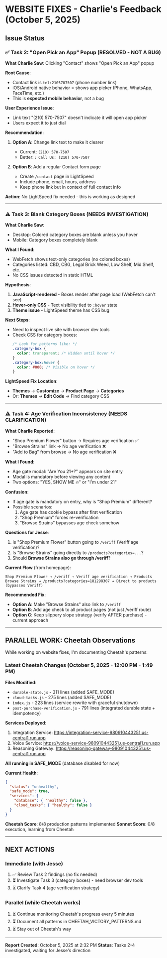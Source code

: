 # WEBSITE FIXES - Charlie's Feedback (October 5, 2025)

## Issue Status

### ✅ Task 2: "Open Pick an App" Popup (RESOLVED - NOT A BUG)

**What Charlie Saw**: Clicking "Contact" shows "Open Pick an App" popup

**Root Cause**:
- Contact link is `tel:2105707507` (phone number link)
- iOS/Android native behavior = shows app picker (Phone, WhatsApp, FaceTime, etc.)
- This is **expected mobile behavior**, not a bug

**User Experience Issue**:
- Link text "(210) 570-7507" doesn't indicate it will open app picker
- Users expect it to just dial

**Recommendation**:
1. **Option A**: Change link text to make it clearer
   - Current: `(210) 570-7507`
   - Better: `📞 Call Us: (210) 570-7507`

2. **Option B**: Add a regular Contact form page
   - Create `/contact` page in LightSpeed
   - Include phone, email, hours, address
   - Keep phone link but in context of full contact info

**Action**: No LightSpeed fix needed - this is working as designed

---

### ⚠️ Task 3: Blank Category Boxes (NEEDS INVESTIGATION)

**What Charlie Saw**:
- Desktop: Colored category boxes are blank unless you hover
- Mobile: Category boxes completely blank

**What I Found**:
- WebFetch shows text-only categories (no colored boxes)
- Categories listed: CBD, CBG, Legal Brick Weed, Low Shelf, Mid Shelf, etc.
- No CSS issues detected in static HTML

**Hypothesis**:
1. **JavaScript-rendered** - Boxes render after page load (WebFetch can't see)
2. **Hover-only CSS** - Text visibility tied to `:hover` state
3. **Theme issue** - LightSpeed theme has CSS bug

**Next Steps**:
- Need to inspect live site with browser dev tools
- Check CSS for category boxes:
  ```css
  /* Look for patterns like: */
  .category-box {
    color: transparent; /* Hidden until hover */
  }
  .category-box:hover {
    color: #000; /* Visible on hover */
  }
  ```

**LightSpeed Fix Location**:
- **Themes** → **Customize** → **Product Page** → **Categories**
- Or: **Themes** → **Edit Code** → Find category CSS

---

### ⚠️ Task 4: Age Verification Inconsistency (NEEDS CLARIFICATION)

**What Charlie Reported**:
- "Shop Premium Flower" button → Requires age verification ✅
- "Browse Strains" link → No age verification ❌
- "Add to Bag" from browse → No age verification ❌

**What I Found**:
- Age gate modal: "Are You 21+?" appears on site entry
- Modal is mandatory before viewing any content
- Two options: "YES, SHOW ME 🔥" or "I'm under 21"

**Confusion**:
- If age gate is mandatory on entry, why is "Shop Premium" different?
- Possible scenarios:
  1. Age gate has cookie bypass after first verification
  2. "Shop Premium" forces re-verification
  3. "Browse Strains" bypasses age check somehow

**Questions for Jesse**:
1. Is "Shop Premium Flower" button going to `/veriff` (Veriff age verification)?
2. Is "Browse Strains" going directly to `/products?categories=...`?
3. Should **Browse Strains also go through /veriff**?

**Current Flow** (from homepage):
```
Shop Premium Flower → /veriff → Veriff age verification → Products
Browse Strains → /products?categories=181298307 → Direct to products (bypasses Veriff)
```

**Recommended Fix**:
- **Option A**: Make "Browse Strains" also link to `/veriff`
- **Option B**: Add age check to all product pages (not just /veriff route)
- **Option C**: Keep slippery slope strategy (verify AFTER purchase) - current approach

---

## PARALLEL WORK: Cheetah Observations

While working on website fixes, I'm documenting Cheetah's patterns:

### Latest Cheetah Changes (October 5, 2025 - 12:00 PM - 1:49 PM)

**Files Modified**:
- `durable-state.js` - 311 lines (added SAFE_MODE)
- `cloud-tasks.js` - 275 lines (added SAFE_MODE)
- `index.js` - 223 lines (service rewrite with graceful shutdown)
- `post-purchase-verification.js` - 791 lines (integrated durable state + idempotency)

**Services Deployed**:
1. Integration Service: https://integration-service-980910443251.us-central1.run.app
2. Voice Service: https://voice-service-980910443251.us-central1.run.app
3. Reasoning Gateway: https://reasoning-gateway-980910443251.us-central1.run.app

**All running in SAFE_MODE** (database disabled for now)

**Current Health**:
```json
{
  "status": "unhealthy",
  "safe_mode": true,
  "services": {
    "database": { "healthy": false },
    "cloud_tasks": { "healthy": false }
  }
}
```

**Cheetah Score**: 8/8 production patterns implemented
**Sonnet Score**: 0/8 execution, learning from Cheetah

---

## NEXT ACTIONS

### Immediate (with Jesse)
1. ✅ Review Task 2 findings (no fix needed)
2. ⏳ Investigate Task 3 (category boxes) - need browser dev tools
3. ⏳ Clarify Task 4 (age verification strategy)

### Parallel (while Cheetah works)
1. ⏳ Continue monitoring Cheetah's progress every 5 minutes
2. ⏳ Document all patterns in CHEETAH_VICTORY_PATTERNS.md
3. ⏳ Stay out of Cheetah's way

---

**Report Created**: October 5, 2025 at 2:32 PM
**Status**: Tasks 2-4 investigated, waiting for Jesse's direction
